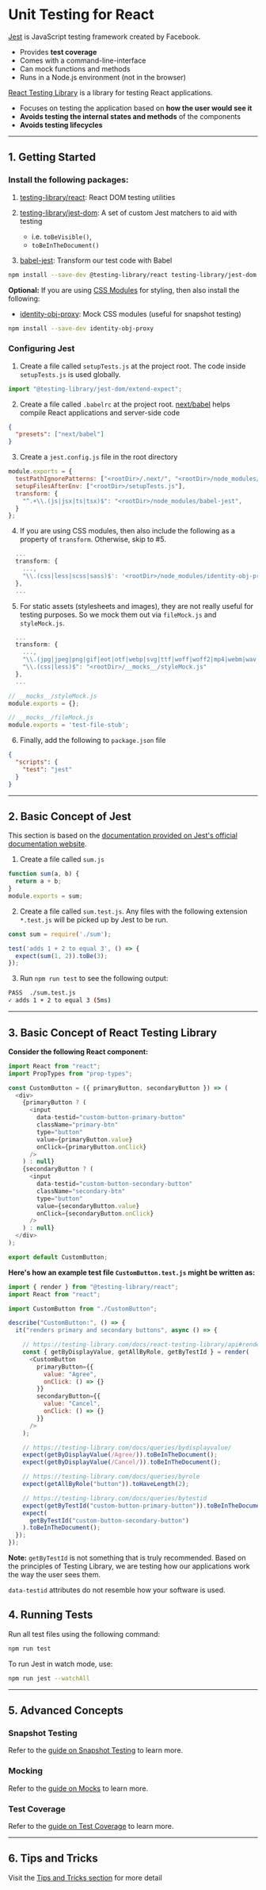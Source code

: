 # Unit Testing for React

[Jest](https://jestjs.io/) is JavaScript testing framework created by Facebook.

- Provides **test **coverage****
- Comes with a command-line-interface
- Can mock functions and methods
- Runs in a Node.js environment (not in the browser)

[React Testing Library](https://testing-library.com/docs/) is a library for testing React applications.

- Focuses on testing the application based on **how the user would see it**
- **Avoids testing the internal states and methods** of the components
- **Avoids testing lifecycles**

---

## 1. Getting Started

### Install the following packages:

1. [testing-library/react](https://github.com/testing-library/react-testing-library): React DOM testing utilities

2. [testing-library/jest-dom](https://github.com/testing-library/jest-dom): A set of custom Jest matchers to aid with testing
   - i.e. `toBeVisible()`,
   - `toBeInTheDocument()`

3. [babel-jest](https://www.npmjs.com/package/babel-jest): Transform our test code with Babel

```bash
npm install --save-dev @testing-library/react testing-library/jest-dom babel-jest
```

**Optional:** If you are using [CSS Modules](https://github.com/css-modules/css-modules) for styling, then also install the following:
- [identity-obj-proxy](https://github.com/keyz/identity-obj-proxy): Mock CSS modules (useful for snapshot testing)

```bash
npm install --save-dev identity-obj-proxy
```

### Configuring Jest

1. Create a file called `setupTests.js` at the project root. The code inside `setupTests.js` is used globally.

```javascript
import "@testing-library/jest-dom/extend-expect";
```

2. Create a file called `.babelrc` at the project root. [next/babel](https://nextjs.org/docs/advanced-features/customizing-babel-config) helps compile React applications and server-side code

```json
{
  "presets": ["next/babel"]
}
```

3. Create a `jest.config.js` file in the root directory
   
```javascript
module.exports = {
  testPathIgnorePatterns: ["<rootDir>/.next/", "<rootDir>/node_modules/"],
  setupFilesAfterEnv: ["<rootDir>/setupTests.js"],
  transform: {
    "^.+\\.(js|jsx|ts|tsx)$": "<rootDir>/node_modules/babel-jest",
  }
};
```

4. If you are using CSS modules, then also include the following as a property of `transform`. Otherwise, skip to #5.

```javascript
  ...
  transform: {
    ...,
    "\\.(css|less|scss|sass)$': '<rootDir>/node_modules/identity-obj-proxy"
  },
  ...
```

5. For static assets (stylesheets and images), they are not really useful for testing purposes. So we mock them out via `fileMock.js` and `styleMock.js`.

```javascript
  ...
  transform: {
    ...,
    "\\.(jpg|jpeg|png|gif|eot|otf|webp|svg|ttf|woff|woff2|mp4|webm|wav|mp3|m4a|aac|oga)$": "<rootDir>/__mocks__/fileMock.js",
    "\\.(css|less)$": "<rootDir>/__mocks__/styleMock.js"
  },
  ...
```

```javascript
// __mocks__/styleMock.js
module.exports = {};
```

```javascript
// __mocks__/fileMock.js
module.exports = 'test-file-stub';
```

6. Finally, add the following to `package.json` file

```json
{
  "scripts": {
    "test": "jest"
  }
}
```

---

## 2. Basic Concept of Jest

This section is based on the [documentation provided on Jest's official documentation website](https://jestjs.io/docs/getting-started).

1. Create a file called `sum.js`

```javascript
function sum(a, b) {
  return a + b;
}
module.exports = sum;
```

2. Create a file called `sum.test.js`. Any files with the following extension `*.test.js` will be picked up by Jest to be run.

```javascript
const sum = require('./sum');

test('adds 1 + 2 to equal 3', () => {
  expect(sum(1, 2)).toBe(3);
});
```

3. Run `npm run test` to see the following output:

```bash
PASS  ./sum.test.js
✓ adds 1 + 2 to equal 3 (5ms)
```

---

## 3. Basic Concept of React Testing Library

**Consider the following React component:**

```javascript
import React from "react";
import PropTypes from "prop-types";

const CustomButton = ({ primaryButton, secondaryButton }) => (
  <div>
    {primaryButton ? (
      <input
        data-testid="custom-button-primary-button"
        className="primary-btn"
        type="button"
        value={primaryButton.value}
        onClick={primaryButton.onClick}
      />
    ) : null}
    {secondaryButton ? (
      <input
        data-testid="custom-button-secondary-button"
        className="secondary-btn"
        type="button"
        value={secondaryButton.value}
        onClick={secondaryButton.onClick}
      />
    ) : null}
  </div>
);

export default CustomButton;
```

**Here's how an example test file `CustomButton.test.js` might be written as:**

```javascript
import { render } from "@testing-library/react";
import React from "react";

import CustomButton from "./CustomButton";

describe("CustomButton:", () => {
  it("renders primary and secondary buttons", async () => {

    // https://testing-library.com/docs/react-testing-library/api#render
    const { getByDisplayValue, getAllByRole, getByTestId } = render(
      <CustomButton
        primaryButton={{
          value: "Agree",
          onClick: () => {}
        }}
        secondaryButton={{
          value: "Cancel",
          onClick: () => {}
        }}
      />
    );

    // https://testing-library.com/docs/queries/bydisplayvalue/
    expect(getByDisplayValue(/Agree/)).toBeInTheDocument();
    expect(getByDisplayValue(/Cancel/)).toBeInTheDocument();

    // https://testing-library.com/docs/queries/byrole
    expect(getAllByRole("button")).toHaveLength(2);

    // https://testing-library.com/docs/queries/bytestid
    expect(getByTestId("custom-button-primary-button")).toBeInTheDocument();
    expect(
      getByTestId("custom-button-secondary-button")
    ).toBeInTheDocument();
  });
});
```

**Note:** `getByTestId` is not something that is truly recommended. Based on the principles of Testing Library, we are testing how our applications work the way the user sees them.

`data-testid` attributes do not resemble how your software is used.

## 4. Running Tests

Run all test files using the following command:

```bash
npm run test
```

To run Jest in watch mode, use:

```bash
npm run jest --watchAll
```

---

## 5. Advanced Concepts
### Snapshot Testing

Refer to the [guide on Snapshot Testing](Snapshot-Testing.md) to learn more.

### Mocking

Refer to the [guide on Mocks](Mocks.md) to learn more.

### Test Coverage

Refer to the [guide on Test Coverage](Test-Coverage.md) to learn more.

---

## 6. Tips and Tricks

Visit the [Tips and Tricks section](./Tips-Tricks.md) for more detail
